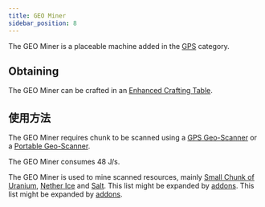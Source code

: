 ```yaml
---
title: GEO Miner
sidebar_position: 8
---
```


The GEO Miner is a placeable machine added in the [GPS](GPS) category.

## Obtaining

The GEO Miner can be crafted in an [Enhanced Crafting Table](Enhanced-Crafting-Table).

## 使用方法

The GEO Miner requires chunk to be scanned using a [GPS Geo-Scanner](GPS-Geo-Scanner) or a [Portable Geo-Scanner](Portable-Geo-Scanner).

The GEO Miner consumes 48 J/s.

The GEO Miner is used to mine scanned resources, mainly [Small Chunk of Uranium](Uranium), [Nether Ice](Nether-Ice) and [Salt](Miscellaneous-Items). This list might be expanded by [addons](Addons). This list might be expanded by [addons](Addons).
